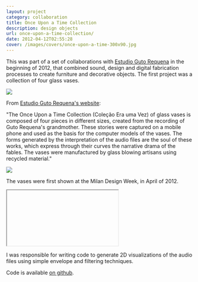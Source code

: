 ```yaml
---
layout: project
category: collaboration
title: Once Upon a Time Collection
description: design objects
url: once-upon-a-time-collection/
date: 2012-04-12T02:55:28
cover: /images/covers/once-upon-a-time-300x90.jpg
---
```

This was part of a set of collaborations with [Estudio Guto Requena](http://www.gutorequena.com.br/) in the beginning of 2012, that combined sound, design and digital fabrication processes to create furniture and decorative objects. The first project was a collection of four glass vases. 

![](vasosPretoBranco.jpg)

From [Estudio Guto Requena's website](http://www.gutorequena.com.br/site/#once-upon-a-time-collection):

"The Once Upon a Time Collection (Coleção Era uma Vez) of glass vases is composed of four pieces in different sizes, created from the recording of Guto Requena's grandmother. These stories were captured on a mobile phone and used as the basis for the computer models of the vases. The forms generated by the interpretation of the audio files are the soul of these works, which express through their curves the narrative drama of the fables. The vases were manufactured by glass blowing artisans using recycled material."

![](vasoWire.png) 

The vases were first shown at the Milan Design Week, in April of 2012.

<div class="videoWrapper">
    <iframe></iframe>
</div>

I was responsible for writing code to generate 2D visualizations of the audio files using simple envelope and filtering techniques.

Code is available [on github](https://github.com/thiagohersan/EraUmaVezProcessing).
